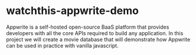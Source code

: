 # watchthis-appwrite-demo
Appwrite is a self-hosted open-source BaaS platform that provides developers with all the core APIs required to build any application. In this project we will create a movie database that will demonstrate how Appwrite can be used in practice with vanilla javascript.
